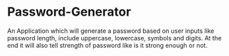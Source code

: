 # Password-Generator
An Application which will generate a password based on user inputs like password length, include uppercase, lowercase, symbols and digits. At the end it will also tell strength of password like is it strong enough or not.
